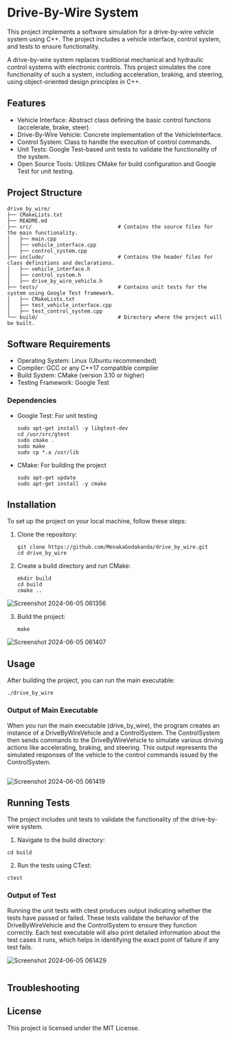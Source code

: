 # Drive-By-Wire System

This project implements a software simulation for a drive-by-wire vehicle system using C++. The project includes a vehicle interface, control system, and tests to ensure functionality.

A drive-by-wire system replaces traditional mechanical and hydraulic control systems with electronic controls. This project simulates the core functionality of such a system, including acceleration, braking, and steering, using object-oriented design principles in C++.

## Features

- Vehicle Interface: Abstract class defining the basic control functions (accelerate, brake, steer).
- Drive-By-Wire Vehicle: Concrete implementation of the VehicleInterface.
- Control System: Class to handle the execution of control commands.
- Unit Tests: Google Test-based unit tests to validate the functionality of the system.
- Open Source Tools: Utilizes CMake for build configuration and Google Test for unit testing.

## Project Structure
```
drive_by_wire/
├── CMakeLists.txt
├── README.md
├── src/                            # Contains the source files for the main functionality.
│   ├── main.cpp
│   ├── vehicle_interface.cpp
│   ├── control_system.cpp
├── include/                        # Contains the header files for class definitions and declarations.
│   ├── vehicle_interface.h
│   ├── control_system.h
│   ├── drive_by_wire_vehicle.h
├── tests/                          # Contains unit tests for the system using Google Test framework.
│   ├── CMakeLists.txt
│   ├── test_vehicle_interface.cpp
│   ├── test_control_system.cpp
└── build/                          # Directory where the project will be built.
```

## Software Requirements

- Operating System: Linux (Ubuntu recommended)
- Compiler: GCC or any C++17 compatible compiler
- Build System: CMake (version 3.10 or higher)
- Testing Framework: Google Test

### Dependencies

- Google Test: For unit testing
  ```
  sudo apt-get install -y libgtest-dev
  cd /usr/src/gtest
  sudo cmake .
  sudo make
  sudo cp *.a /usr/lib
  ```
  
- CMake: For building the project
  ```
  sudo apt-get update
  sudo apt-get install -y cmake
  ```

## Installation
To set up the project on your local machine, follow these steps:

1. Clone the repository:
   ```
   git clone https://github.com/MenakaGodakanda/drive_by_wire.git
   cd drive_by_wire
   ```

2. Create a build directory and run CMake:
   ```
   mkdir build
   cd build
   cmake ..
   ```
![Screenshot 2024-06-05 061356](https://github.com/MenakaGodakanda/drive_by_wire/assets/156875412/bfd19bbb-267b-4e91-8181-c64bad829572)

3. Build the project:
   ```
   make
   ```
![Screenshot 2024-06-05 061407](https://github.com/MenakaGodakanda/drive_by_wire/assets/156875412/6c07b4c2-728d-4c83-b62e-12d423afe263)

## Usage

After building the project, you can run the main executable:
```
./drive_by_wire
```

### Output of Main Executable
When you run the main executable (drive_by_wire), the program creates an instance of a DriveByWireVehicle and a ControlSystem. The ControlSystem then sends commands to the DriveByWireVehicle to simulate various driving actions like accelerating, braking, and steering. This output represents the simulated responses of the vehicle to the control commands issued by the ControlSystem.

<Image>

![Screenshot 2024-06-05 061419](https://github.com/MenakaGodakanda/drive_by_wire/assets/156875412/2696fae3-b6a0-4a31-962e-011cb75287e9)


## Running Tests

The project includes unit tests to validate the functionality of the drive-by-wire system.

1. Navigate to the build directory:
```
cd build
```

2. Run the tests using CTest:
```
ctest
```

### Output of Test
Running the unit tests with ctest produces output indicating whether the tests have passed or failed. These tests validate the behavior of the DriveByWireVehicle and the ControlSystem to ensure they function correctly. Each test executable will also print detailed information about the test cases it runs, which helps in identifying the exact point of failure if any test fails.

![Screenshot 2024-06-05 061429](https://github.com/MenakaGodakanda/drive_by_wire/assets/156875412/34015fb8-fb16-4310-8ed8-6111a4fbc086)

<Image>

## Troubleshooting


## License
This project is licensed under the MIT License.
